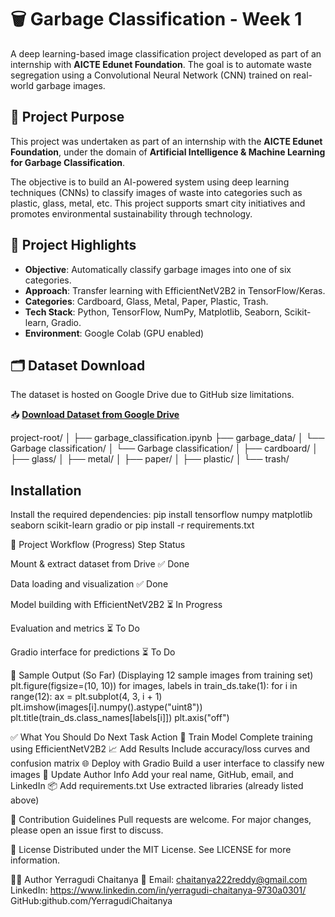 # 🗑️ Garbage Classification - Week 1

A deep learning-based image classification project developed as part of an internship with **AICTE Edunet Foundation**. The goal is to automate waste segregation using a Convolutional Neural Network (CNN) trained on real-world garbage images.











## 🎯 Project Purpose

This project was undertaken as part of an internship with the **AICTE Edunet Foundation**, under the domain of **Artificial Intelligence & Machine Learning for Garbage Classification**.

The objective is to build an AI-powered system using deep learning techniques (CNNs) to classify images of waste into categories such as plastic, glass, metal, etc. This project supports smart city initiatives and promotes environmental sustainability through technology.







## 📌 Project Highlights

- **Objective**: Automatically classify garbage images into one of six categories.
- **Approach**: Transfer learning with EfficientNetV2B2 in TensorFlow/Keras.
- **Categories**: Cardboard, Glass, Metal, Paper, Plastic, Trash.
- **Tech Stack**: Python, TensorFlow, NumPy, Matplotlib, Seaborn, Scikit-learn, Gradio.
- **Environment**: Google Colab (GPU enabled)






## 🗂️ Dataset Download

The dataset is hosted on Google Drive due to GitHub size limitations.

📥 **[Download Dataset from Google Drive](https://drive.google.com/uc?export=download&id=1JRRR4mWA3jhSJl3GPeCY9ZxZ4pdEHQtT)**






project-root/
│
├── garbage_classification.ipynb
├── garbage_data/
│ └── Garbage classification/
│ └── Garbage classification/
│ ├── cardboard/
│ ├── glass/
│ ├── metal/
│ ├── paper/
│ ├── plastic/
│ └── trash/





##  Installation

Install the required dependencies:
pip install tensorflow numpy matplotlib seaborn scikit-learn gradio
or
pip install -r requirements.txt






🚀 Project Workflow (Progress)
Step	Status


Mount & extract dataset from Drive	       ✅ Done




Data loading and visualization	           ✅ Done




Model building with EfficientNetV2B2	   ⏳ In Progress




Evaluation and metrics	                   ⏳ To Do






Gradio interface for predictions	       ⏳ To Do







🧪 Sample Output (So Far)
(Displaying 12 sample images from training set)
plt.figure(figsize=(10, 10))
for images, labels in train_ds.take(1):
    for i in range(12):
        ax = plt.subplot(4, 3, i + 1)
        plt.imshow(images[i].numpy().astype("uint8"))
        plt.title(train_ds.class_names[labels[i]])
        plt.axis("off")







        
✅ What You Should Do Next
Task	Action
🧠 Train Model	               Complete training using EfficientNetV2B2
📈 Add Results	              Include accuracy/loss curves and confusion matrix
🌐 Deploy with Gradio     	  Build a user interface to classify new images
📝 Update Author Info	      Add your real name, GitHub, email, and LinkedIn
📦 Add requirements.txt    	  Use extracted libraries (already listed above)








🤝 Contribution Guidelines
Pull requests are welcome. For major changes, please open an issue first to discuss.



📄 License
Distributed under the MIT License. See LICENSE for more information.





🙋‍♂️ Author
Yerragudi Chaitanya
📧 Email: chaitanya222reddy@gmail.com
LinkedIn: https://www.linkedin.com/in/yerragudi-chaitanya-9730a0301/
GitHub:github.com/YerragudiChaitanya
 




    
